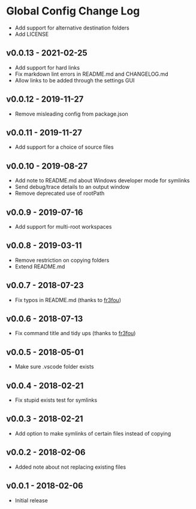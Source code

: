 # Global Config Change Log

- Add support for alternative destination folders
- Add LICENSE

## v0.0.13 - 2021-02-25

- Add support for hard links
- Fix markdown lint errors in README.md and CHANGELOG.md
- Allow links to be added through the settings GUI

## v0.0.12 - 2019-11-27

- Remove misleading config from package.json

## v0.0.11 - 2019-11-27

- Add support for a choice of source files

## v0.0.10 - 2019-08-27

- Add note to README.md about Windows developer mode for symlinks
- Send debug/trace details to an output window
- Remove deprecated use of rootPath

## v0.0.9 - 2019-07-16

- Add support for multi-root workspaces

## v0.0.8 - 2019-03-11

- Remove restriction on copying folders
- Extend README.md

## v0.0.7 - 2018-07-23

- Fix typos in README.md (thanks to [fr3fou](https://github.com/fr3fou))

## v0.0.6 - 2018-07-13

- Fix command title and tidy ups (thanks to [fr3fou](https://github.com/fr3fou))

## v0.0.5 - 2018-05-01

- Make sure .vscode folder exists

## v0.0.4 - 2018-02-21

- Fix stupid exists test for symlinks

## v0.0.3 - 2018-02-21

- Add option to make symlinks of certain files instead of copying

## v0.0.2 - 2018-02-06

- Added note about not replacing existing files

## v0.0.1 - 2018-02-06

- Initial release
